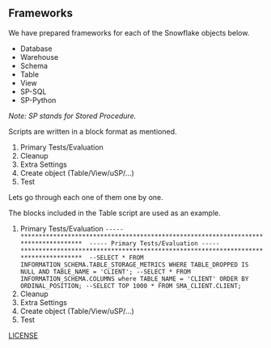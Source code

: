 ## Frameworks
We have prepared frameworks for each of the Snowflake objects below.
- Database
- Warehouse
- Schema
- Table
- View
- SP-SQL
- SP-Python

*Note: SP stands for Stored Procedure.*

Scripts are written in a block format as mentioned.
1. Primary Tests/Evaluation
2. Cleanup
3. Extra Settings
4. Create object (Table/View/uSP/...)
5. Test

Lets go through each one of them one by one.

The blocks included in the Table script are used as an example.

1. Primary Tests/Evaluation
`-----************************************************************************************ 
----- Primary Tests/Evaluation
-----************************************************************************************ 
--SELECT * FROM INFORMATION_SCHEMA.TABLE_STORAGE_METRICS WHERE TABLE_DROPPED IS NULL AND TABLE_NAME = 'CLIENT';
--SELECT * FROM INFORMATION_SCHEMA.COLUMNS where TABLE_NAME = 'CLIENT' ORDER BY ORDINAL_POSITION;
--SELECT TOP 1000 * FROM SMA_CLIENT.CLIENT;`
2. Cleanup
3. Extra Settings
4. Create object (Table/View/uSP/...)
5. Test


[LICENSE](/LICENSE)
